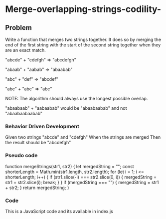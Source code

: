 # Merge-overlapping-strings-codility-
## Problem
Write a function that merges two strings together. It does so by merging the end of the first string with the start of the second string together when they are an exact match.

"abcde" + "cdefgh" => "abcdefgh"

"abaab" + "aabab" => "abaabab"

"abc" + "def" => "abcdef"

"abc" + "abc" => "abc"

NOTE: The algorithm should always use the longest possible overlap.

"abaabaab" + "aabaabab" would be "abaabaabab" and not "abaabaabaabab"

### Behavior Driven Development
Given two strings "abcde" and "cdefgh"
When the strings are merged
Then the result should be "abcdefgh"

### Pseudo code
function mergeStrings(str1, str2) {
    let mergedString = "";
    const shorterLength = Math.min(str1.length, str2.length);
    for (let i = 1; i <= shorterLength; i++) {
        if (str1.slice(-i) === str2.slice(0, i)) {
            mergedString = str1 + str2.slice(i);
            break;
        }
    }
    if (mergedString === "") {
        mergedString = str1 + str2;
    }
    return mergedString;
}


### Code
This is a JavaScript code and its available in index.js


